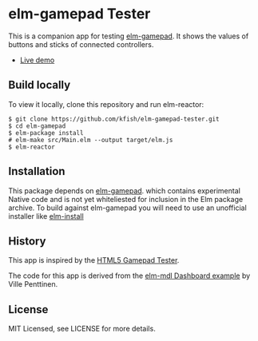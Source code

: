 # elm-gamepad Tester

This is a companion app for testing
[elm-gamepad](https://github.com/kfish/elm-gamepad).
It shows the values of buttons and sticks of connected controllers.

* [Live demo](http://kfish.github.io/elm-gamepad-tester/)

## Build locally

To view it locally, clone this repository and run elm-reactor:

```
$ git clone https://github.com/kfish/elm-gamepad-tester.git
$ cd elm-gamepad
$ elm-package install
# elm-make src/Main.elm --output target/elm.js
$ elm-reactor
```

## Installation

This package depends on
[elm-gamepad](https://github.com/kfish/elm-gamepad).
which contains experimental Native code
and is not yet whiteliested for inclusion in the Elm package archive.
To build against elm-gamepad you will need to use an unofficial installer like
[elm-install](https://github.com/gdotdesign/elm-github-install)


## History

This app is inspired by the [HTML5 Gamepad Tester](http://html5gamepad.com/).

The code for this app is derived from the
[elm-mdl Dashboard example](https://github.com/vipentti/elm-mdl-dashboard)
by Ville Penttinen.

## License

MIT Licensed, see LICENSE for more details.
